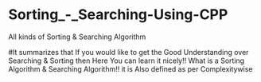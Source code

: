 # Sorting_-_Searching-Using-CPP
All kinds of Sorting &amp; Searching Algorithm



#It summarizes that If you would like to get the Good Understanding over Searching & Sorting then Here You can learn it nicely!!
What is a Sorting Algorithm & Searching Algorithm!!
it is Also defined as per Complexitywise
